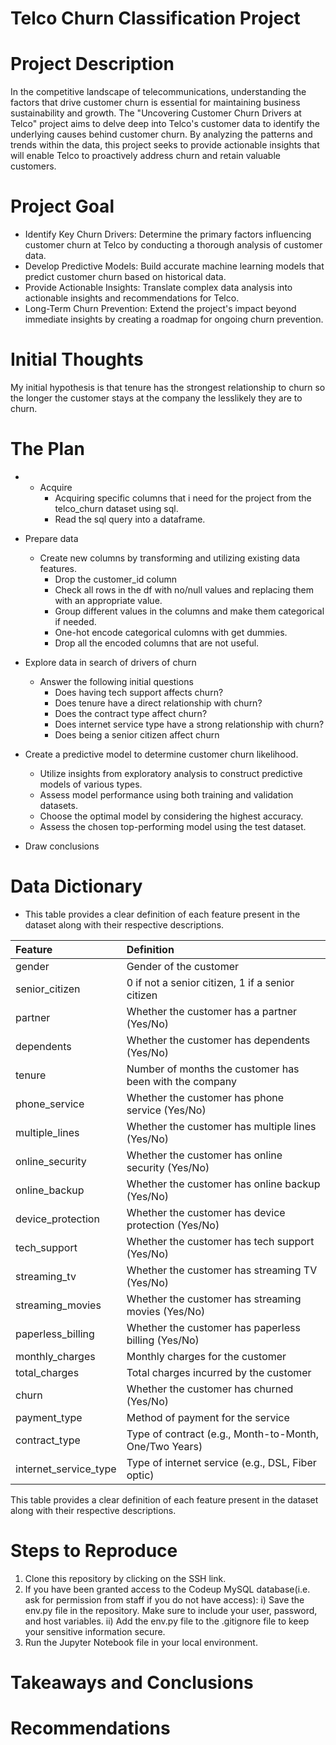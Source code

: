 # Telco Churn Classification Project
 
# Project Description
 
In the competitive landscape of telecommunications, understanding the factors that drive customer churn is essential for maintaining business sustainability and growth. The "Uncovering Customer Churn Drivers at Telco" project aims to delve deep into Telco's customer data to identify the underlying causes behind customer churn. By analyzing the patterns and trends within the data, this project seeks to provide actionable insights that will enable Telco to proactively address churn and retain valuable customers.
 
# Project Goal
 
* Identify Key Churn Drivers: Determine the primary factors influencing customer churn at Telco by conducting a thorough analysis of customer data.
* Develop Predictive Models: Build accurate machine learning models that predict customer churn based on historical data.
* Provide Actionable Insights: Translate complex data analysis into actionable insights and recommendations for Telco.
* Long-Term Churn Prevention: Extend the project's impact beyond immediate insights by creating a roadmap for ongoing churn prevention.
 
# Initial Thoughts
 
My initial hypothesis is that tenure has the strongest relationship to churn so the longer the customer stays at the company the lesslikely they are to churn.
 
# The Plan
 
* - Acquire
    - Acquiring specific columns that i need for the project from the telco_churn dataset using sql.
    - Read the sql query into a dataframe.
 
* Prepare data
   * Create new columns by transforming and utilizing existing data features.
       * Drop the customer_id column
       * Check all rows in the df with no/null values and replacing them with an appropriate value.
       * Group different values in the columns and make them categorical if needed.
       * One-hot encode categorical culomns with get dummies.
       * Drop all the encoded columns that are not useful.
      
 
* Explore data in search of drivers of churn
   * Answer the following initial questions
       * Does having tech support affects churn?
       * Does tenure have a direct relationship with churn?
       * Does the contract type affect churn? 
       * Does internet service type have a strong relationship with churn?
       * Does being a senior citizen affect churn
      
* Create a predictive model to determine customer churn likelihood.
   * Utilize insights from exploratory analysis to construct predictive models of various types.
   * Assess model performance using both training and validation datasets.
   * Choose the optimal model by considering the highest accuracy.
   * Assess the chosen top-performing model using the test dataset.
 
* Draw conclusions
 
# Data Dictionary

  * This table provides a clear definition of each feature present in the dataset along with their respective descriptions.

| Feature                | Definition |
|:-----------------------|:-----------|
| gender                 | Gender of the customer |
| senior_citizen         | 0 if not a senior citizen, 1 if a senior citizen |
| partner                | Whether the customer has a partner (Yes/No) |
| dependents             | Whether the customer has dependents (Yes/No) |
| tenure                 | Number of months the customer has been with the company |
| phone_service          | Whether the customer has phone service (Yes/No) |
| multiple_lines         | Whether the customer has multiple lines (Yes/No) |
| online_security        | Whether the customer has online security (Yes/No) |
| online_backup          | Whether the customer has online backup (Yes/No) |
| device_protection      | Whether the customer has device protection (Yes/No) |
| tech_support           | Whether the customer has tech support (Yes/No) |
| streaming_tv           | Whether the customer has streaming TV (Yes/No) |
| streaming_movies       | Whether the customer has streaming movies (Yes/No) |
| paperless_billing      | Whether the customer has paperless billing (Yes/No) |
| monthly_charges        | Monthly charges for the customer |
| total_charges          | Total charges incurred by the customer |
| churn                  | Whether the customer has churned (Yes/No) |
| payment_type           | Method of payment for the service |
| contract_type          | Type of contract (e.g., Month-to-Month, One/Two Years) |
| internet_service_type  | Type of internet service (e.g., DSL, Fiber optic) |

This table provides a clear definition of each feature present in the dataset along with their respective descriptions.
 
# Steps to Reproduce
1) Clone this repository by clicking on the SSH link.
2) If you have been granted access to the Codeup MySQL database(i.e. ask for permission from staff if you do not have access):
   i) Save the env.py file in the repository. Make sure to include your user, password, and host variables.
   ii) Add the env.py file to the .gitignore file to keep your sensitive information secure.
4) Run the Jupyter Notebook file in your local environment.
 
# Takeaways and Conclusions

 
# Recommendations

